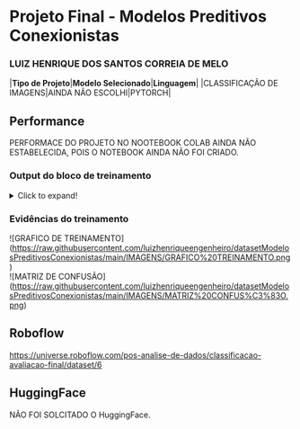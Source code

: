 # Projeto Final - Modelos Preditivos Conexionistas

### LUIZ HENRIQUE DOS SANTOS CORREIA DE MELO

|**Tipo de Projeto**|**Modelo Selecionado**|**Linguagem**|
|CLASSIFICAÇÃO DE IMAGENS|AINDA NÃO ESCOLHI|PYTORCH|

## Performance
PERFORMACE DO PROJETO NO NOOTEBOOK COLAB AINDA NÃO ESTABELECIDA, POIS O NOTEBOOK AINDA NÃO FOI CRIADO.


### Output do bloco de treinamento

<details>
  <summary>Click to expand!</summary>
  AINDA NÃO FOI CRIADO NOTEBOOK NO COLAB DO PROJETO.
</details>

### Evidências do treinamento
![GRAFICO DE TREINAMENTO] (https://raw.githubusercontent.com/luizhenriqueengenheiro/datasetModelosPreditivosConexionistas/main/IMAGENS/GRAFICO%20TREINAMENTO.png)
<br>
![MATRIZ DE CONFUSÃO] (https://raw.githubusercontent.com/luizhenriqueengenheiro/datasetModelosPreditivosConexionistas/main/IMAGENS/MATRIZ%20CONFUS%C3%83O.png)


## Roboflow
https://universe.roboflow.com/pos-analise-de-dados/classificacao-avaliacao-final/dataset/6


## HuggingFace
NÃO FOI SOLCITADO O HuggingFace.